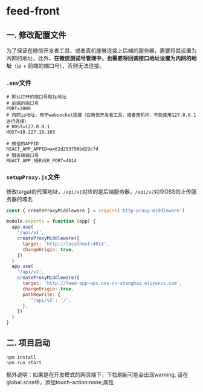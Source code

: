 # feed-front

## 一. 修改配置文件

为了保证在微信开发者工具、或者真机能够连接上后端的服务器，需要将其设置为内网的地址，此外，**在微信测试号管理中，也需要将回调接口地址设置为内网的地址**（ip + 前端的端口号），否则无法连接。

### `.env`文件

```shell
# 默认打开的端口号和Ip地址
# 前端的端口号
PORT=3000
# 内网ip地址，用于websocket连接（在微信开发者工具、或者真机中，不能使用127.0.0.1进行连接）
# HOST=127.0.0.1
HOST=10.227.10.163

# 微信的APPID
REACT_APP_APPID=wx62d253796bd29cfd
# 服务端端口号
REACT_APP_SERVER_PORT=4014

```

### `setupProxy.js`文件

修改targat的代理地址，`/api/v1`对应的是后端服务器，`/api/v2`对应OSS的上传服务器的域名

```js
const { createProxyMiddleware } = require('http-proxy-middleware')

module.exports = function (app) {
  app.use(
    '/api/v1',
    createProxyMiddleware({
      target: 'http://localhost:4014',
      changeOrigin: true,
    })
  )
  app.use(
    '/api/v2',
    createProxyMiddleware({
      target: 'http://feed-app-wps.oss-cn-shanghai.aliyuncs.com',
      changeOrigin: true,
      pathRewrite: {
        '^/api/v2': '/',
      },
    })
  )
}

```

## 二. 项目启动

```shell
npm install
npm run start
```

额外说明：如果是在开发模式的网页端下，下拉刷新可能会出现warning, 请在global.scss中，添加touch-action:none;属性
